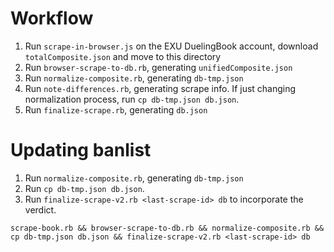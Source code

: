 # Workflow

 1. Run `scrape-in-browser.js` on the EXU DuelingBook account, download `totalComposite.json` and move to this directory
 2. Run `browser-scrape-to-db.rb`, generating `unifiedComposite.json`
 3. Run `normalize-composite.rb`, generating `db-tmp.json`
 4. Run `note-differences.rb`, generating scrape info. If just changing normalization process, run `cp db-tmp.json db.json`.
 5. Run `finalize-scrape.rb`, generating `db.json`

# Updating banlist
 1. Run `normalize-composite.rb`, generating `db-tmp.json`
 2. Run `cp db-tmp.json db.json`.
 3. Run `finalize-scrape-v2.rb <last-scrape-id> db` to incorporate the verdict.

`scrape-book.rb && browser-scrape-to-db.rb && normalize-composite.rb && cp db-tmp.json db.json && finalize-scrape-v2.rb <last-scrape-id> db`